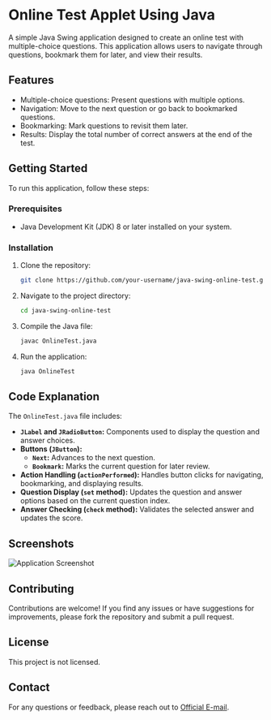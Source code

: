 # Online Test Applet Using Java

A simple Java Swing application designed to create an online test with multiple-choice questions.
This application allows users to navigate through questions, bookmark them for later, and view their results.

## Features

- Multiple-choice questions: Present questions with multiple options.
- Navigation: Move to the next question or go back to bookmarked questions.
- Bookmarking: Mark questions to revisit them later.
- Results: Display the total number of correct answers at the end of the test.

## Getting Started

To run this application, follow these steps:

### Prerequisites

- Java Development Kit (JDK) 8 or later installed on your system.

### Installation

1. Clone the repository:

   ```bash
   git clone https://github.com/your-username/java-swing-online-test.git
   ```

2. Navigate to the project directory:

   ```bash
   cd java-swing-online-test
   ```

3. Compile the Java file:

   ```bash
   javac OnlineTest.java
   ```

4. Run the application:

   ```bash
   java OnlineTest
   ```

## Code Explanation

The `OnlineTest.java` file includes:

- **`JLabel` and `JRadioButton`:** Components used to display the question and answer choices.
- **Buttons (`JButton`):**
  - **`Next`:** Advances to the next question.
  - **`Bookmark`:** Marks the current question for later review.
- **Action Handling (`actionPerformed`):** Handles button clicks for navigating, bookmarking, and displaying results.
- **Question Display (`set` method):** Updates the question and answer options based on the current question index.
- **Answer Checking (`check` method):** Validates the selected answer and updates the score.

## Screenshots

![Application Screenshot](screenshot.png)  <!-- Replace with an actual screenshot of your application -->

## Contributing

Contributions are welcome! If you find any issues or have suggestions for improvements, please fork the repository and submit a pull request.

## License

This project is not licensed.

## Contact

For any questions or feedback, please reach out to [Official E-mail](mailto:priyanshu17ks@gmail.com).
